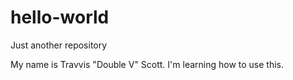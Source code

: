 # hello-world
Just another repository


My name is Travvis "Double V" Scott.
I'm learning how to use this.
